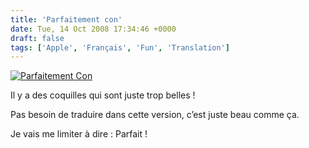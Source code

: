 ```yaml
---
title: 'Parfaitement con'
date: Tue, 14 Oct 2008 17:34:46 +0000
draft: false
tags: ['Apple', 'Français', 'Fun', 'Translation']
---
```


[![Parfaitement Con](http://blog.madd0.com/images/WindowsLiveWriter/lang_enPerfectlydumblang_enlang_frParfai_12136/parfaitement_con_thumb.jpg "Parfaitement Con")](http://blog.madd0.com/images/WindowsLiveWriter/lang_enPerfectlydumblang_enlang_frParfai_12136/parfaitement_con.jpg)

Il y a des coquilles qui sont juste trop belles !

Pas besoin de traduire dans cette version, c’est juste beau comme ça.

Je vais me limiter à dire : Parfait !
